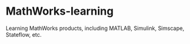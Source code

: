 # MathWorks-learning
Learning MathWorks products, including MATLAB, Simulink, Simscape, Stateflow, etc.

